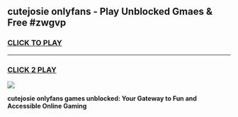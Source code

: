 
## cutejosie onlyfans - Play Unblocked Gmaes & Free #zwgvp
<h3>
<a href="https://premium.freeplayer.one?title=cutejosie_onlyfans&ref=03M">CLICK TO PLAY</a></h3>
<hr>

<h3>
<a href="https://premium.freeplayer.one?title=cutejosie_onlyfans&ref=03M">CLICK 2 PLAY</a>
  
</h3>

<a href="https://premium.freeplayer.one?title=cutejosie_onlyfans&ref=03M"><img src="https://clearcache.store/games.png"></a>


**cutejosie onlyfans games unblocked: Your Gateway to Fun and Accessible Online Gaming**

